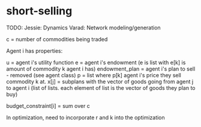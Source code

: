 # short-selling

TODO:
  Jessie: Dynamics
  Varad: Network modeling/generation


  c = number of commodities being traded

  Agent i has properties:

  u = agent i's utility function
  e = agent i's endowment (e is list with e[k] is amount of commodity k agent i has)
  endowment_plan = agent i's plan to sell - removed (see agent class)
  p = list where p[k] agent i's price they sell commodity k at.
  x[j] = subplans with the vector of goods going from agent j to agent i (list of lists. each element of list is the vector of goods they plan to buy)

  budget_constraint[i] = sum over c


In optimization, need to incorporate r and k into the optimization

